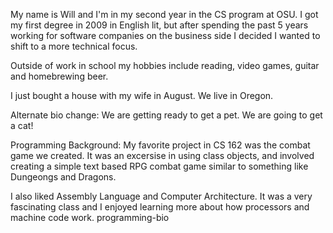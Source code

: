 My name is Will and I'm in my second year in the CS program at OSU. I got my first degree in 2009 in English lit, but after spending the past 5 years working for software companies on the business side I decided I wanted to shift to a more technical focus.

Outside of work in school my hobbies include reading, video games, guitar and homebrewing beer.

I just bought a house with my wife in August. We live in Oregon.

Alternate bio change: We are getting ready to get a pet. We are going to get a cat!

Programming Background:
My favorite project in CS 162 was the combat game we created. It was an excersise in using class objects, and involved creating a simple text based RPG combat game similar to something like Dungeongs and Dragons.

I also liked Assembly Language and Computer Architecture. It was a very fascinating class and I enjoyed learning more about how processors and machine code work.
programming-bio
